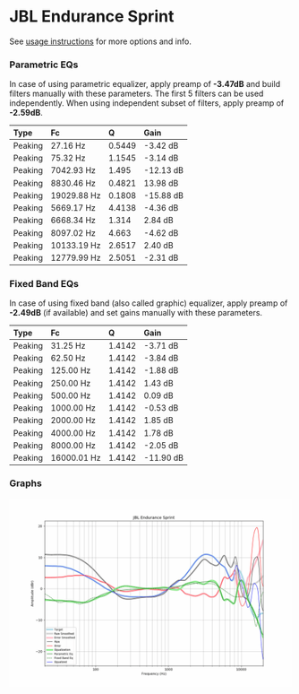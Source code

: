 # JBL Endurance Sprint
See [usage instructions](https://github.com/jaakkopasanen/AutoEq#usage) for more options and info.

### Parametric EQs
In case of using parametric equalizer, apply preamp of **-3.47dB** and build filters manually
with these parameters. The first 5 filters can be used independently.
When using independent subset of filters, apply preamp of **-2.59dB**.

| Type    | Fc          |      Q | Gain      |
|:--------|:------------|:-------|:----------|
| Peaking | 27.16 Hz    | 0.5449 | -3.42 dB  |
| Peaking | 75.32 Hz    | 1.1545 | -3.14 dB  |
| Peaking | 7042.93 Hz  | 1.495  | -12.13 dB |
| Peaking | 8830.46 Hz  | 0.4821 | 13.98 dB  |
| Peaking | 19029.88 Hz | 0.1808 | -15.88 dB |
| Peaking | 5669.17 Hz  | 4.4138 | -4.36 dB  |
| Peaking | 6668.34 Hz  | 1.314  | 2.84 dB   |
| Peaking | 8097.02 Hz  | 4.663  | -4.62 dB  |
| Peaking | 10133.19 Hz | 2.6517 | 2.40 dB   |
| Peaking | 12779.99 Hz | 2.5051 | -2.31 dB  |

### Fixed Band EQs
In case of using fixed band (also called graphic) equalizer, apply preamp of **-2.49dB**
(if available) and set gains manually with these parameters.

| Type    | Fc          |      Q | Gain      |
|:--------|:------------|:-------|:----------|
| Peaking | 31.25 Hz    | 1.4142 | -3.71 dB  |
| Peaking | 62.50 Hz    | 1.4142 | -3.84 dB  |
| Peaking | 125.00 Hz   | 1.4142 | -1.88 dB  |
| Peaking | 250.00 Hz   | 1.4142 | 1.43 dB   |
| Peaking | 500.00 Hz   | 1.4142 | 0.09 dB   |
| Peaking | 1000.00 Hz  | 1.4142 | -0.53 dB  |
| Peaking | 2000.00 Hz  | 1.4142 | 1.85 dB   |
| Peaking | 4000.00 Hz  | 1.4142 | 1.78 dB   |
| Peaking | 8000.00 Hz  | 1.4142 | -2.05 dB  |
| Peaking | 16000.01 Hz | 1.4142 | -11.90 dB |

### Graphs
![](./JBL%20Endurance%20Sprint.png)